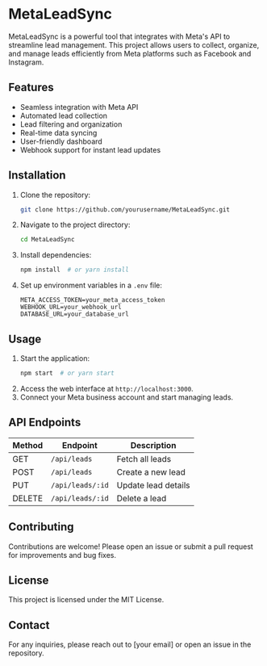 # MetaLeadSync

MetaLeadSync is a powerful tool that integrates with Meta's API to streamline lead management. This project allows users to collect, organize, and manage leads efficiently from Meta platforms such as Facebook and Instagram.

## Features
- Seamless integration with Meta API
- Automated lead collection
- Lead filtering and organization
- Real-time data syncing
- User-friendly dashboard
- Webhook support for instant lead updates

## Installation
1. Clone the repository:
   ```sh
   git clone https://github.com/yourusername/MetaLeadSync.git
   ```
2. Navigate to the project directory:
   ```sh
   cd MetaLeadSync
   ```
3. Install dependencies:
   ```sh
   npm install  # or yarn install
   ```
4. Set up environment variables in a `.env` file:
   ```env
   META_ACCESS_TOKEN=your_meta_access_token
   WEBHOOK_URL=your_webhook_url
   DATABASE_URL=your_database_url
   ```

## Usage
1. Start the application:
   ```sh
   npm start  # or yarn start
   ```
2. Access the web interface at `http://localhost:3000`.
3. Connect your Meta business account and start managing leads.

## API Endpoints
| Method | Endpoint | Description |
|--------|---------|-------------|
| GET | `/api/leads` | Fetch all leads |
| POST | `/api/leads` | Create a new lead |
| PUT | `/api/leads/:id` | Update lead details |
| DELETE | `/api/leads/:id` | Delete a lead |

## Contributing
Contributions are welcome! Please open an issue or submit a pull request for improvements and bug fixes.

## License
This project is licensed under the MIT License.

## Contact
For any inquiries, please reach out to [your email] or open an issue in the repository.

